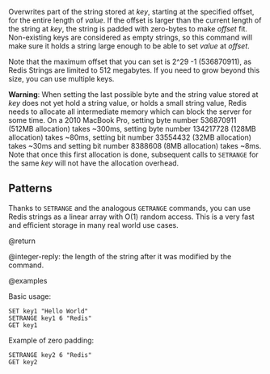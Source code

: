Overwrites part of the string stored at _key_, starting at the specified offset,
for the entire length of _value_. If the offset is larger than the current
length of the string at _key_, the string is padded with zero-bytes to make
_offset_ fit. Non-existing keys are considered as empty strings, so this command
will make sure it holds a string large enough to be able to set _value_ at
_offset_.

Note that the maximum offset that you can set is 2^29 -1 (536870911), as Redis
Strings are limited to 512 megabytes. If you need to grow beyond this size, you
can use multiple keys.

**Warning**: When setting the last possible byte and the string value stored at
_key_ does not yet hold a string value, or holds a small string value, Redis
needs to allocate all intermediate memory which can block the server for some
time. On a 2010 MacBook Pro, setting byte number 536870911 (512MB allocation)
takes ~300ms, setting byte number 134217728 (128MB allocation) takes ~80ms,
setting bit number 33554432 (32MB allocation) takes ~30ms and setting bit number
8388608 (8MB allocation) takes ~8ms. Note that once this first allocation is
done, subsequent calls to `SETRANGE` for the same _key_ will not have the
allocation overhead.

## Patterns

Thanks to `SETRANGE` and the analogous `GETRANGE` commands, you can use Redis
strings as a linear array with O(1) random access. This is a very fast and
efficient storage in many real world use cases.

@return

@integer-reply: the length of the string after it was modified by the command.

@examples

Basic usage:

```cli
SET key1 "Hello World"
SETRANGE key1 6 "Redis"
GET key1
```

Example of zero padding:

```cli
SETRANGE key2 6 "Redis"
GET key2
```
